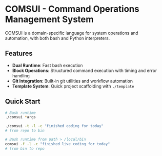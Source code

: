 # COMSUI - Command Operations Management System

COMSUI is a domain-specific language for system operations and automation, with both bash and Python interpreters.

## Features

- **Dual Runtime**: Fast bash execution
- **Block Operations**: Structured command execution with timing and error handling
- **Git Integration**: Built-in git utilities and workflow automation
- **Template System**: Quick project scaffolding with `./template`

## Quick Start

```bash
# Bash runtime
./comsui *args

./comsui -t -l -c "finished coding for today" 
# from repo to bin

# Bash runtime from path > /local/bin
comsui -f -l -c "finished live coding for today" 
# from bin to repo
```
